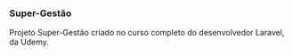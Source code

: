 <h3>Super-Gestão</h3>
<p>Projeto Super-Gestão criado no curso completo do desenvolvedor Laravel, da Udemy. </p>
